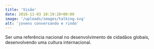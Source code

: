 ```yaml
---
title: 'Visão'
date: 2016-11-03 18:19:28+00:00
image: '/uploads/images/talking.svg'
alt: 'jovens conversando e rindo'
---
```


Ser uma referência nacional no desenvolvimento de cidadãos globais, desenvolvendo uma cultura internacional.
